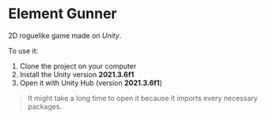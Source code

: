 # Element Gunner
2D roguelike game made on *Unity*.

To use it:
1. Clone the project on your computer
2. Install the Unity version **2021.3.6f1**
3. Open it with Unity Hub (version **2021.3.6f1**)

> It might take a long time to open it because it imports every necessary packages.
